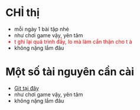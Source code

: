 # CHỈ thị

<ul>
    <li>mỗi ngày 1 bài tập nhé</li>
    <li>như chơi game vậy, yên tâm</li>
    <li style="color: red;">t ghi lại quá trình đấy, lo mà làm cẩn thận cho t à</li>
    <li>không nặng lắm đâu</li>    
</ul>

# Một số tài nguyên cần cài

<ul>
    <li><a href="https://www.youtube.com/watch?v=PZ-8qox9Qpw" target="_blank">Git tại đây</a></li>
    <li>như chơi game vậy, yên tâm</li>
    <li>không nặng lắm đâu</li>    
</ul>
